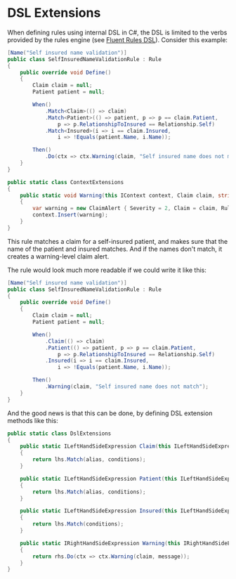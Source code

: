 # DSL Extensions

When defining rules using internal DSL in C#, the DSL is limited to the verbs provided by the rules engine (see [Fluent Rules DSL](fluent-rules-dsl.md)).
Consider this example:

```c#
[Name("Self insured name validation")]
public class SelfInsuredNameValidationRule : Rule
{
    public override void Define()
    {
        Claim claim = null;
        Patient patient = null;

        When()
            .Match<Claim>(() => claim)
            .Match<Patient>(() => patient, p => p == claim.Patient,
                p => p.RelationshipToInsured == Relationship.Self)
            .Match<Insured>(i => i == claim.Insured,
                i => !Equals(patient.Name, i.Name));

        Then()
            .Do(ctx => ctx.Warning(claim, "Self insured name does not match"));
    }
}

public static class ContextExtensions
{
    public static void Warning(this IContext context, Claim claim, string message)
    {
        var warning = new ClaimAlert { Severity = 2, Claim = claim, RuleName = context.Rule.Name, Message = message };
        context.Insert(warning);
    }        
}
```

This rule matches a claim for a self-insured patient, and makes sure that the name of the patient and insured matches.
And if the names don't match, it creates a warning-level claim alert.

The rule would look much more readable if we could write it like this:

```c#
[Name("Self insured name validation")]
public class SelfInsuredNameValidationRule : Rule
{
    public override void Define()
    {
        Claim claim = null;
        Patient patient = null;

        When()
            .Claim(() => claim)
            .Patient(() => patient, p => p == claim.Patient, 
                p => p.RelationshipToInsured == Relationship.Self)
            .Insured(i => i == claim.Insured, 
                i => !Equals(patient.Name, i.Name));

        Then()
            .Warning(claim, "Self insured name does not match");
    }
}
```

And the good news is that this can be done, by defining DSL extension methods like this:

```c#
public static class DslExtensions
{
    public static ILeftHandSideExpression Claim(this ILeftHandSideExpression lhs, Expression<Func<Claim>> alias, params Expression<Func<Claim, bool>>[] conditions)
    {
        return lhs.Match(alias, conditions);
    }

    public static ILeftHandSideExpression Patient(this ILeftHandSideExpression lhs, Expression<Func<Patient>> alias, params Expression<Func<Patient, bool>>[] conditions)
    {
        return lhs.Match(alias, conditions);
    }

    public static ILeftHandSideExpression Insured(this ILeftHandSideExpression lhs, params Expression<Func<Insured, bool>>[] conditions)
    {
        return lhs.Match(conditions);
    }

    public static IRightHandSideExpression Warning(this IRightHandSideExpression rhs, Claim claim, string message)
    {
        return rhs.Do(ctx => ctx.Warning(claim, message));
    }
}
```